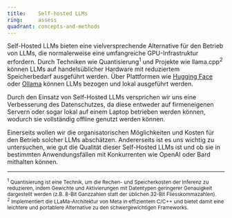 ```yaml
---
title:    Self-hosted LLMs  
ring:     assess  
quadrant: concepts-and-methods
---
```


Self-Hosted LLMs bieten eine vielversprechende Alternative für den Betrieb von LLMs, die normalerweise eine umfangreiche
GPU-Infrastruktur erfordern. Durch Techniken wie Quantisierung<sup>1</sup> und Projekte wie llama.cpp<sup>2</sup> können
LLMs auf handelsüblicher Hardware mit reduziertem Speicherbedarf ausgeführt werden. Über Plattformen
wie [Hugging Face][hugging-face] oder [Ollama][ollama] können LLMs bezogen und lokal ausgeführt werden.

Durch den Einsatz von Self-Hosted LLMs versprichen wir uns eine Verbesserung des Datenschutzes, da diese entweder auf
firmeneigenen Servern oder sogar lokal auf einem Laptop betrieben werden können, wodurch sie vollständig offline genutzt
werden können.

Einerseits wollen wir die organisatorischen Möglichkeiten und Kosten für den Betrieb solcher LLMs abschätzen.
Andererseits ist es uns wichtig zu untersuchen, wie gut die Qualität dieser Self-Hosted LLMs ist und ob sie in
bestimmten Anwendungsfällen mit Konkurrenten wie OpenAI oder Bard mithalten können.

___
<small><sup>1</sup> Quantisierung ist eine Technik, um die Rechen- und Speicherkosten der Inferenz zu reduzieren, indem
Gewichte und Aktivierungen mit Datentypen geringerer Genauigkeit dargestellt werden (z.B. 8-Bit Ganzzahlen statt der
üblichen 32-Bit Fliesskommazahlen).</small><br>
<small><sup>2</sup> Implementiert die LLaMa-Architektur von Meta in effizientem C/C++ und bietet damit eine leichtere
und portablere Alternative zu den schwergewichtigen Frameworks.</small>

[hugging-face]: https://huggingface.co/
[ollama]: https://ollama.ai/
